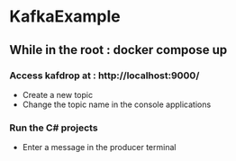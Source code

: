 # KafkaExample
## While in the root : docker compose up

### Access kafdrop at : http://localhost:9000/
  - Create a new topic
  - Change the topic name in the console applications
### Run the C# projects
  - Enter a message in the producer terminal
